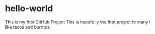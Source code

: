 # hello-world
This is my first GitHub Project
This is hopefully the first project fo many
I like tacos and burritos.
